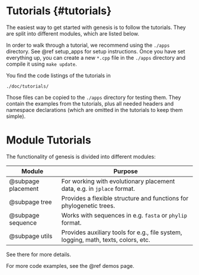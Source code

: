 Tutorials {#tutorials}
===========

<!-- # Getting Started {#tutorials_getting_started} -->

The easiest way to get started with genesis is to follow the tutorials. They are split into
different modules, which are listed below.

In order to walk through a tutorial, we recommend using the `./apps` directory.
See @ref setup_apps for setup instructions. Once you have set everything up, you can create a new
`*.cpp` file in the `./apps` directory and compile it using `make update`.

You find the code listings of the tutorials in

    ./doc/tutorials/

Those files can be copied to the `./apps` directory for testing them. They contain the examples
from the tutorials, plus all needed headers and namespace declarations (which are omitted in the
tutorials to keep them simple).

# Module Tutorials

The functionality of genesis is divided into different modules:

 Module             | Purpose
--------------------|-------------------------------------------------------------------------------
@subpage placement  | For working with evolutionary placement data, e.g. in `jplace` format.
@subpage tree       | Provides a flexible structure and functions for phylogenetic trees.
@subpage sequence   | Works with sequences in e.g. `fasta` or `phylip` format.
@subpage utils      | Provides auxiliary tools for e.g., file system, logging, math, texts, colors, etc.

See there for more details.

For more code examples, see the @ref demos page.
